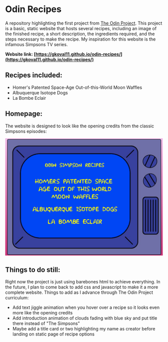 # Odin Recipes

A repository highlighting the first project from [The Odin Project](https://www.theodinproject.com/). This project is a basic, static website that hosts several recipes, including an image of the finished recipe, a short description, the ingredients required, and the steps necessary to make the recipe. My inspiration for this website is the infamous Simpsons TV series. 

**Website link: [https://gkoval11.github.io/odin-recipes/](https://gkoval11.github.io/odin-recipes/)**

## Recipes included: 

* Homer's Patented Space-Age Out-of-this-World Moon Waffles
* Albuquerque Isotope Dogs
* La Bombe Eclair


## Homepage: 

The website is designed to look like the opening credits from the classic Simpsons episodes: 

![Example of website homepage with classic tv showing three recipe options](./images/example_homepage.png)


## Things to do still: 

Right now the project is just using barebones html to achieve everything. In the future, I plan to come back to add css and javascript to make it a more complete website. Things to add as I advance through The Odin Project curriculum: 

* Add text jiggle animation when you hover over a recipe so it looks even more like the opening credits
* Add introduction animation of clouds fading with blue sky and put title there instead of "The Simpsons" 
* Maybe add a title card or two highlighting my name as creator before landing on static page of recipe options 
